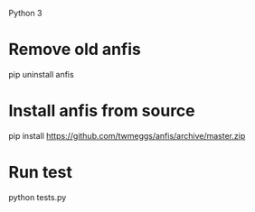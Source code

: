Python 3

# Remove old anfis
pip uninstall anfis

# Install anfis from source
pip install https://github.com/twmeggs/anfis/archive/master.zip

# Run test
python tests.py
